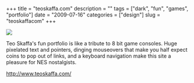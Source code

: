 +++
title = "teoskaffa.com"
description = ""
tags = ["dark", "fun", "games", "portfolio"]
date = "2009-07-16"
categories = ["design"]
slug = "teoskaffacom"
+++


 

  <div id="screens-thumbs" class="clearfix">
    <div class="txt-center" id="design-submission"><a href="http://www.teoskaffa.com/"><img id='bluga-thumbnail-1829' class='bluga-thumbnail large' src='//media.konigi.com/bluga/
wt4a5f3c76e4d42.jpg'/></a></div>  
  </div>   
<p>Teo Skaffa's fun portfolio is like a tribute to 8 bit game consoles. Huge pixelated text and pointers, dinging mouseovers that  make you half expect coins to pop out of links, and a keyboard navigation make this site a pleasure for NES nostalgists.</p>
<p><a href="http://www.teoskaffa.com/">http://www.teoskaffa.com/</a></p>




